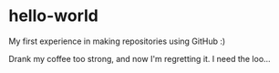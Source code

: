 # hello-world
My first experience in making repositories using GitHub :)

Drank my coffee too strong, and now I'm regretting it. I need the loo...
